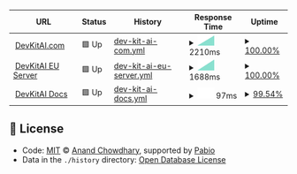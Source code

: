 <!--start: status pages-->
<!-- This summary is generated by Upptime (https://github.com/upptime/upptime) -->
<!-- Do not edit this manually, your changes will be overwritten -->
<!-- prettier-ignore -->
| URL | Status | History | Response Time | Uptime |
| --- | ------ | ------- | ------------- | ------ |
| <img alt="" src="https://icons.duckduckgo.com/ip3/devkitai.com.ico" height="13"> [DevKitAI.com](https://devkitai.com/) | 🟩 Up | [dev-kit-ai-com.yml](https://github.com/DevKit-AI/status.devkitai.com/commits/HEAD/history/dev-kit-ai-com.yml) | <details><summary><img alt="Response time graph" src="./graphs/dev-kit-ai-com/response-time-week.png" height="20"> 2210ms</summary><br><a href="https://status.devkitai.com/history/dev-kit-ai-com"><img alt="Response time 2210" src="https://img.shields.io/endpoint?url=https%3A%2F%2Fraw.githubusercontent.com%2FDevKit-AI%2Fstatus.devkitai.com%2FHEAD%2Fapi%2Fdev-kit-ai-com%2Fresponse-time.json"></a><br><a href="https://status.devkitai.com/history/dev-kit-ai-com"><img alt="24-hour response time 2210" src="https://img.shields.io/endpoint?url=https%3A%2F%2Fraw.githubusercontent.com%2FDevKit-AI%2Fstatus.devkitai.com%2FHEAD%2Fapi%2Fdev-kit-ai-com%2Fresponse-time-day.json"></a><br><a href="https://status.devkitai.com/history/dev-kit-ai-com"><img alt="7-day response time 2210" src="https://img.shields.io/endpoint?url=https%3A%2F%2Fraw.githubusercontent.com%2FDevKit-AI%2Fstatus.devkitai.com%2FHEAD%2Fapi%2Fdev-kit-ai-com%2Fresponse-time-week.json"></a><br><a href="https://status.devkitai.com/history/dev-kit-ai-com"><img alt="30-day response time 2210" src="https://img.shields.io/endpoint?url=https%3A%2F%2Fraw.githubusercontent.com%2FDevKit-AI%2Fstatus.devkitai.com%2FHEAD%2Fapi%2Fdev-kit-ai-com%2Fresponse-time-month.json"></a><br><a href="https://status.devkitai.com/history/dev-kit-ai-com"><img alt="1-year response time 2210" src="https://img.shields.io/endpoint?url=https%3A%2F%2Fraw.githubusercontent.com%2FDevKit-AI%2Fstatus.devkitai.com%2FHEAD%2Fapi%2Fdev-kit-ai-com%2Fresponse-time-year.json"></a></details> | <details><summary><a href="https://status.devkitai.com/history/dev-kit-ai-com">100.00%</a></summary><a href="https://status.devkitai.com/history/dev-kit-ai-com"><img alt="All-time uptime 100.00%" src="https://img.shields.io/endpoint?url=https%3A%2F%2Fraw.githubusercontent.com%2FDevKit-AI%2Fstatus.devkitai.com%2FHEAD%2Fapi%2Fdev-kit-ai-com%2Fuptime.json"></a><br><a href="https://status.devkitai.com/history/dev-kit-ai-com"><img alt="24-hour uptime 100.00%" src="https://img.shields.io/endpoint?url=https%3A%2F%2Fraw.githubusercontent.com%2FDevKit-AI%2Fstatus.devkitai.com%2FHEAD%2Fapi%2Fdev-kit-ai-com%2Fuptime-day.json"></a><br><a href="https://status.devkitai.com/history/dev-kit-ai-com"><img alt="7-day uptime 100.00%" src="https://img.shields.io/endpoint?url=https%3A%2F%2Fraw.githubusercontent.com%2FDevKit-AI%2Fstatus.devkitai.com%2FHEAD%2Fapi%2Fdev-kit-ai-com%2Fuptime-week.json"></a><br><a href="https://status.devkitai.com/history/dev-kit-ai-com"><img alt="30-day uptime 100.00%" src="https://img.shields.io/endpoint?url=https%3A%2F%2Fraw.githubusercontent.com%2FDevKit-AI%2Fstatus.devkitai.com%2FHEAD%2Fapi%2Fdev-kit-ai-com%2Fuptime-month.json"></a><br><a href="https://status.devkitai.com/history/dev-kit-ai-com"><img alt="1-year uptime 100.00%" src="https://img.shields.io/endpoint?url=https%3A%2F%2Fraw.githubusercontent.com%2FDevKit-AI%2Fstatus.devkitai.com%2FHEAD%2Fapi%2Fdev-kit-ai-com%2Fuptime-year.json"></a></details>
| <img alt="" src="https://icons.duckduckgo.com/ip3/devkitai.com.ico" height="13"> [DevKitAI EU Server](https://devkitai.com/) | 🟩 Up | [dev-kit-ai-eu-server.yml](https://github.com/DevKit-AI/status.devkitai.com/commits/HEAD/history/dev-kit-ai-eu-server.yml) | <details><summary><img alt="Response time graph" src="./graphs/dev-kit-ai-eu-server/response-time-week.png" height="20"> 1688ms</summary><br><a href="https://status.devkitai.com/history/dev-kit-ai-eu-server"><img alt="Response time 1688" src="https://img.shields.io/endpoint?url=https%3A%2F%2Fraw.githubusercontent.com%2FDevKit-AI%2Fstatus.devkitai.com%2FHEAD%2Fapi%2Fdev-kit-ai-eu-server%2Fresponse-time.json"></a><br><a href="https://status.devkitai.com/history/dev-kit-ai-eu-server"><img alt="24-hour response time 1688" src="https://img.shields.io/endpoint?url=https%3A%2F%2Fraw.githubusercontent.com%2FDevKit-AI%2Fstatus.devkitai.com%2FHEAD%2Fapi%2Fdev-kit-ai-eu-server%2Fresponse-time-day.json"></a><br><a href="https://status.devkitai.com/history/dev-kit-ai-eu-server"><img alt="7-day response time 1688" src="https://img.shields.io/endpoint?url=https%3A%2F%2Fraw.githubusercontent.com%2FDevKit-AI%2Fstatus.devkitai.com%2FHEAD%2Fapi%2Fdev-kit-ai-eu-server%2Fresponse-time-week.json"></a><br><a href="https://status.devkitai.com/history/dev-kit-ai-eu-server"><img alt="30-day response time 1688" src="https://img.shields.io/endpoint?url=https%3A%2F%2Fraw.githubusercontent.com%2FDevKit-AI%2Fstatus.devkitai.com%2FHEAD%2Fapi%2Fdev-kit-ai-eu-server%2Fresponse-time-month.json"></a><br><a href="https://status.devkitai.com/history/dev-kit-ai-eu-server"><img alt="1-year response time 1688" src="https://img.shields.io/endpoint?url=https%3A%2F%2Fraw.githubusercontent.com%2FDevKit-AI%2Fstatus.devkitai.com%2FHEAD%2Fapi%2Fdev-kit-ai-eu-server%2Fresponse-time-year.json"></a></details> | <details><summary><a href="https://status.devkitai.com/history/dev-kit-ai-eu-server">100.00%</a></summary><a href="https://status.devkitai.com/history/dev-kit-ai-eu-server"><img alt="All-time uptime 100.00%" src="https://img.shields.io/endpoint?url=https%3A%2F%2Fraw.githubusercontent.com%2FDevKit-AI%2Fstatus.devkitai.com%2FHEAD%2Fapi%2Fdev-kit-ai-eu-server%2Fuptime.json"></a><br><a href="https://status.devkitai.com/history/dev-kit-ai-eu-server"><img alt="24-hour uptime 100.00%" src="https://img.shields.io/endpoint?url=https%3A%2F%2Fraw.githubusercontent.com%2FDevKit-AI%2Fstatus.devkitai.com%2FHEAD%2Fapi%2Fdev-kit-ai-eu-server%2Fuptime-day.json"></a><br><a href="https://status.devkitai.com/history/dev-kit-ai-eu-server"><img alt="7-day uptime 100.00%" src="https://img.shields.io/endpoint?url=https%3A%2F%2Fraw.githubusercontent.com%2FDevKit-AI%2Fstatus.devkitai.com%2FHEAD%2Fapi%2Fdev-kit-ai-eu-server%2Fuptime-week.json"></a><br><a href="https://status.devkitai.com/history/dev-kit-ai-eu-server"><img alt="30-day uptime 100.00%" src="https://img.shields.io/endpoint?url=https%3A%2F%2Fraw.githubusercontent.com%2FDevKit-AI%2Fstatus.devkitai.com%2FHEAD%2Fapi%2Fdev-kit-ai-eu-server%2Fuptime-month.json"></a><br><a href="https://status.devkitai.com/history/dev-kit-ai-eu-server"><img alt="1-year uptime 100.00%" src="https://img.shields.io/endpoint?url=https%3A%2F%2Fraw.githubusercontent.com%2FDevKit-AI%2Fstatus.devkitai.com%2FHEAD%2Fapi%2Fdev-kit-ai-eu-server%2Fuptime-year.json"></a></details>
| <img alt="" src="https://icons.duckduckgo.com/ip3/docs.devkitai.com.ico" height="13"> [DevKitAI Docs](https://docs.devkitai.com/) | 🟩 Up | [dev-kit-ai-docs.yml](https://github.com/DevKit-AI/status.devkitai.com/commits/HEAD/history/dev-kit-ai-docs.yml) | <details><summary><img alt="Response time graph" src="./graphs/dev-kit-ai-docs/response-time-week.png" height="20"> 97ms</summary><br><a href="https://status.devkitai.com/history/dev-kit-ai-docs"><img alt="Response time 97" src="https://img.shields.io/endpoint?url=https%3A%2F%2Fraw.githubusercontent.com%2FDevKit-AI%2Fstatus.devkitai.com%2FHEAD%2Fapi%2Fdev-kit-ai-docs%2Fresponse-time.json"></a><br><a href="https://status.devkitai.com/history/dev-kit-ai-docs"><img alt="24-hour response time 97" src="https://img.shields.io/endpoint?url=https%3A%2F%2Fraw.githubusercontent.com%2FDevKit-AI%2Fstatus.devkitai.com%2FHEAD%2Fapi%2Fdev-kit-ai-docs%2Fresponse-time-day.json"></a><br><a href="https://status.devkitai.com/history/dev-kit-ai-docs"><img alt="7-day response time 97" src="https://img.shields.io/endpoint?url=https%3A%2F%2Fraw.githubusercontent.com%2FDevKit-AI%2Fstatus.devkitai.com%2FHEAD%2Fapi%2Fdev-kit-ai-docs%2Fresponse-time-week.json"></a><br><a href="https://status.devkitai.com/history/dev-kit-ai-docs"><img alt="30-day response time 97" src="https://img.shields.io/endpoint?url=https%3A%2F%2Fraw.githubusercontent.com%2FDevKit-AI%2Fstatus.devkitai.com%2FHEAD%2Fapi%2Fdev-kit-ai-docs%2Fresponse-time-month.json"></a><br><a href="https://status.devkitai.com/history/dev-kit-ai-docs"><img alt="1-year response time 97" src="https://img.shields.io/endpoint?url=https%3A%2F%2Fraw.githubusercontent.com%2FDevKit-AI%2Fstatus.devkitai.com%2FHEAD%2Fapi%2Fdev-kit-ai-docs%2Fresponse-time-year.json"></a></details> | <details><summary><a href="https://status.devkitai.com/history/dev-kit-ai-docs">99.54%</a></summary><a href="https://status.devkitai.com/history/dev-kit-ai-docs"><img alt="All-time uptime 99.54%" src="https://img.shields.io/endpoint?url=https%3A%2F%2Fraw.githubusercontent.com%2FDevKit-AI%2Fstatus.devkitai.com%2FHEAD%2Fapi%2Fdev-kit-ai-docs%2Fuptime.json"></a><br><a href="https://status.devkitai.com/history/dev-kit-ai-docs"><img alt="24-hour uptime 99.54%" src="https://img.shields.io/endpoint?url=https%3A%2F%2Fraw.githubusercontent.com%2FDevKit-AI%2Fstatus.devkitai.com%2FHEAD%2Fapi%2Fdev-kit-ai-docs%2Fuptime-day.json"></a><br><a href="https://status.devkitai.com/history/dev-kit-ai-docs"><img alt="7-day uptime 99.54%" src="https://img.shields.io/endpoint?url=https%3A%2F%2Fraw.githubusercontent.com%2FDevKit-AI%2Fstatus.devkitai.com%2FHEAD%2Fapi%2Fdev-kit-ai-docs%2Fuptime-week.json"></a><br><a href="https://status.devkitai.com/history/dev-kit-ai-docs"><img alt="30-day uptime 99.54%" src="https://img.shields.io/endpoint?url=https%3A%2F%2Fraw.githubusercontent.com%2FDevKit-AI%2Fstatus.devkitai.com%2FHEAD%2Fapi%2Fdev-kit-ai-docs%2Fuptime-month.json"></a><br><a href="https://status.devkitai.com/history/dev-kit-ai-docs"><img alt="1-year uptime 99.54%" src="https://img.shields.io/endpoint?url=https%3A%2F%2Fraw.githubusercontent.com%2FDevKit-AI%2Fstatus.devkitai.com%2FHEAD%2Fapi%2Fdev-kit-ai-docs%2Fuptime-year.json"></a></details>

<!--end: status pages-->

## 📄 License

- Code: [MIT](./LICENSE) © [Anand Chowdhary](https://anandchowdhary.com), supported by [Pabio](https://pabio.com)
- Data in the `./history` directory: [Open Database License](https://opendatacommons.org/licenses/odbl/1-0/)

